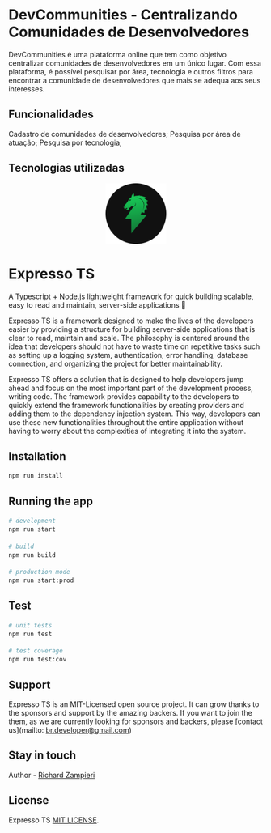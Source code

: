 # DevCommunities - Centralizando Comunidades de Desenvolvedores
DevCommunities é uma plataforma online que tem como objetivo centralizar comunidades de desenvolvedores em um único lugar. Com essa plataforma, é possível pesquisar por área, tecnologia e outros filtros para encontrar a comunidade de desenvolvedores que mais se adequa aos seus interesses.

## Funcionalidades
Cadastro de comunidades de desenvolvedores;
Pesquisa por área de atuação;
Pesquisa por tecnologia;

## Tecnologias utilizadas

<p align="center">
  <a href="https://expresso-ts.com/" target="blank"><img src="https://github.com/expressots/expressots/blob/main/media/expressots.png" width="120" alt="Expresso TS Logo" /></a>
</p>

# Expresso TS

A Typescript + [Node.js]("https://nodejs.org/en/") lightweight framework for quick building scalable, easy to read and maintain, server-side applications 🚀

Expresso TS is a framework designed to make the lives of the developers easier by providing a structure for building server-side applications that is clear to read, maintain and scale. The philosophy is centered around the idea that developers should not have to waste time on repetitive tasks such as setting up a logging system, authentication, error handling, database connection, and organizing the project for better maintainability.

Expresso TS offers a solution that is designed to help developers jump ahead and focus on the most important part of the development process, writing code. The framework provides capability to the developers to quickly extend the framework functionalities by creating providers and adding them to the dependency injection system. This way, developers can use these new functionalities throughout the entire application without having to worry about the complexities of integrating it into the system.

## Installation

```bash
npm run install
```

## Running the app

```bash
# development
npm run start

# build
npm run build

# production mode
npm run start:prod
```

## Test

```bash
# unit tests
npm run test

# test coverage
npm run test:cov
```

## Support

Expresso TS is an MIT-Licensed open source project. It can grow thanks to the sponsors and support by the amazing backers. If you want to join the them, as we are currently looking for sponsors and backers, please [contact us](mailto: br.developer@gmail.com)

## Stay in touch

Author - [Richard Zampieri](https://github.com/rsaz)

## License

Expresso TS [MIT LICENSE](https://github.com/expressots/expressots/blob/main/LICENSE.md).
